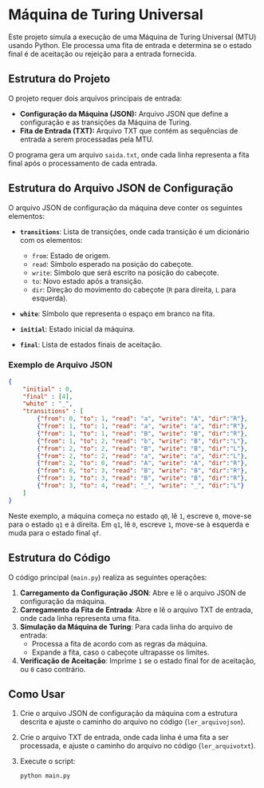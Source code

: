 # Máquina de Turing Universal

Este projeto simula a execução de uma Máquina de Turing Universal (MTU) usando Python. Ele processa uma fita de entrada e determina se o estado final é de aceitação ou rejeição para a entrada fornecida.

## Estrutura do Projeto

O projeto requer dois arquivos principais de entrada:

- **Configuração da Máquina (JSON):** Arquivo JSON que define a configuração e as transições da Máquina de Turing.
- **Fita de Entrada (TXT):** Arquivo TXT que contém as sequências de entrada a serem processadas pela MTU.

O programa gera um arquivo `saida.txt`, onde cada linha representa a fita final após o processamento de cada entrada.

## Estrutura do Arquivo JSON de Configuração

O arquivo JSON de configuração da máquina deve conter os seguintes elementos:

- **`transitions`**: Lista de transições, onde cada transição é um dicionário com os elementos:
  - `from`: Estado de origem.
  - `read`: Símbolo esperado na posição do cabeçote.
  - `write`: Símbolo que será escrito na posição do cabeçote.
  - `to`: Novo estado após a transição.
  - `dir`: Direção do movimento do cabeçote (`R` para direita, `L` para esquerda).

- **`white`**: Símbolo que representa o espaço em branco na fita.
- **`initial`**: Estado inicial da máquina.
- **`final`**: Lista de estados finais de aceitação.

### Exemplo de Arquivo JSON

```json
{
    "initial" : 0,
    "final" : [4],
    "white" : "_",
    "transitions" : [
        {"from": 0, "to": 1, "read": "a", "write": "A", "dir":"R"},
        {"from": 1, "to": 1, "read": "a", "write": "a", "dir":"R"},
        {"from": 1, "to": 1, "read": "B", "write": "B", "dir":"R"},
        {"from": 1, "to": 2, "read": "b", "write": "B", "dir":"L"},
        {"from": 2, "to": 2, "read": "B", "write": "B", "dir":"L"},
        {"from": 2, "to": 2, "read": "a", "write": "a", "dir":"L"},
        {"from": 2, "to": 0, "read": "A", "write": "A", "dir":"R"},
        {"from": 0, "to": 3, "read": "B", "write": "B", "dir":"R"},
        {"from": 3, "to": 3, "read": "B", "write": "B", "dir":"R"},
        {"from": 3, "to": 4, "read": "_", "write": "_", "dir":"L"}      
    ]
}
```
Neste exemplo, a máquina começa no estado `q0`, lê `1`, escreve `0`, move-se para o estado `q1` e à direita. Em `q1`, lê `0`, escreve `1`, move-se à esquerda e muda para o estado final `qf`.

## Estrutura do Código

O código principal (`main.py`) realiza as seguintes operações:

1. **Carregamento da Configuração JSON**: Abre e lê o arquivo JSON de configuração da máquina.
2. **Carregamento da Fita de Entrada**: Abre e lê o arquivo TXT de entrada, onde cada linha representa uma fita.
3. **Simulação da Máquina de Turing**: Para cada linha do arquivo de entrada:
   - Processa a fita de acordo com as regras da máquina.
   - Expande a fita, caso o cabeçote ultrapasse os limites.
4. **Verificação de Aceitação**: Imprime `1` se o estado final for de aceitação, ou `0` caso contrário.

## Como Usar

1. Crie o arquivo JSON de configuração da máquina com a estrutura descrita e ajuste o caminho do arquivo no código (`ler_arquivojson`).
2. Crie o arquivo TXT de entrada, onde cada linha é uma fita a ser processada, e ajuste o caminho do arquivo no código (`ler_arquivotxt`).
3. Execute o script:

   ```bash
   python main.py
